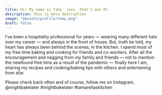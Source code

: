 ```yaml
---
title: Hi! My name is Tamy. (yes, that’s one M)
description: this is meta description
image: "@assets/profile/tamy.png"
draft: false
---
```


I’ve been a hospitality professional for years — wearing many different hats over my career — and always in the front of house. But, truth be told, my heart has always been behind the scenes, in the kitchen. I spend most of my free time baking and cooking for friends and co-workers.  After all the encouragement and nagging from my family and friends — not to mention the newfound free time as a result of the pandemic — finally here I am, sharing my recipes and cooking/baking tips with others and entertaining from afar.

Please check back often and of course, follow me on Instagram, @mightbakelater #mightbakelater #tamarellaskitchen
